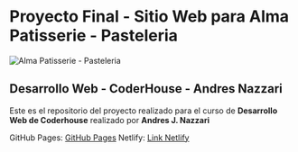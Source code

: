 # **Proyecto Final - Sitio Web para Alma Patisserie - Pasteleria**

![Alma Patisserie - Pasteleria](https://almapatisserie.netlify.app/assets/img/logo.jpg)
## Desarrollo Web - CoderHouse - Andres Nazzari

Este es el repositorio del proyecto realizado para el curso de **Desarrollo Web de Coderhouse** realizado por **Andres J. Nazzari**

GitHub Pages: [GitHub Pages](https://andresnazzari.github.io/almapatisserie/)
Netlify: [Link Netlify](https://almapatisserie.netlify.app/)